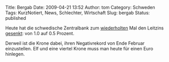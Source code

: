 Title: Bergab
Date: 2009-04-21 13:52
Author: tom
Category: Schweden
Tags: KurzNotiert, News, Schlechter, Wirtschaft
Slug: bergab
Status: published

Heute hat die schwedische Zentralbank zum
[wiederholten](http://www.fiket.de/2009/02/05/bessere-zinsen/) Mal den
Leitzins
[gesenkt](http://www.dn.se/ekonomi/vad-sanker-riksbanken-1.848680): von
1.0 auf 0.5 Prozent.

Derweil ist die Krone dabei, ihren Negativrekord von Ende Februar
einzustellen. Elf und eine viertel Krone muss man heute für einen Euro
hinlegen.

